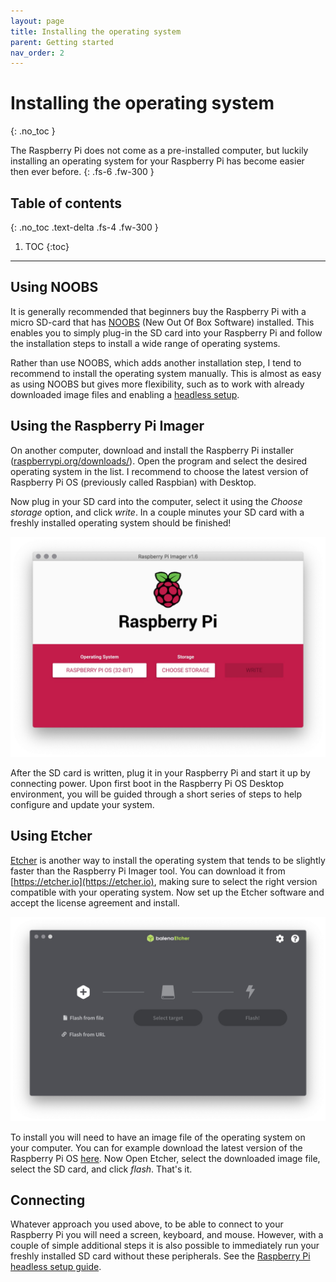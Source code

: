 ```yaml
---
layout: page
title: Installing the operating system
parent: Getting started
nav_order: 2
---
```


# Installing the operating system
{: .no_toc }

The Raspberry Pi does not come as a pre-installed computer, but luckily installing an operating system for your Raspberry Pi has become easier then ever before.
{: .fs-6 .fw-300 }

## Table of contents
{: .no_toc .text-delta .fs-4 .fw-300 }

1. TOC
{:toc}
---

## Using NOOBS
It is generally recommended that beginners buy the Raspberry Pi with a micro SD-card that has [NOOBS](https://www.raspberrypi.org/documentation/installation/noobs.md) (New Out Of Box Software) installed. This enables you to simply plug-in the SD card into your Raspberry Pi and follow the installation steps to install a wide range of operating systems.

Rather than use NOOBS, which adds another installation step, I tend to recommend to install the operating system manually. This is almost as easy as using NOOBS but gives more flexibility, such as to work with already downloaded image files and enabling a [headless setup](http://).

## Using the Raspberry Pi Imager
On another computer,  download and install the Raspberry Pi installer ([raspberrypi.org/downloads/](raspberrypi.org/downloads/)). Open the program and  select the desired operating system in the list. I recommend to choose the latest version of Raspberry Pi OS (previously called Raspbian) with Desktop.

Now plug in your SD card into the computer, select it using the *Choose storage* option, and click *write*. In a couple minutes your SD card with a freshly installed operating system should be finished!

[![Raspberry Pi imager](/assets/images/raspberry-pi-imager.jpg?style=centerimgmed)](/assets/images/raspberry-pi-imager.jpg)

After the SD card is written, plug it in your Raspberry Pi and start it up by connecting power. Upon first boot in the Raspberry Pi OS Desktop environment, you will be guided through a short series of steps to help configure and update your system.

## Using Etcher
[Etcher](https://etcher.io) is another way to install the operating system that tends to be slightly faster than the Raspberry Pi Imager tool. You can download it from [https://etcher.io](https://etcher.io), making sure to select the right version compatible with your operating system. Now set up the Etcher software and accept the license agreement and install.

[![Balena Etcher](/assets/images/balena-etcher.jpg?style=centerimgmed)](/assets/images/balena-etcher.jpg)

To install you will need to have an image file of the operating system on your computer. You can for example download the latest version of the Raspberry Pi OS [here](https://www.raspberrypi.org/software/operating-systems/#raspberry-pi-os-32-bit). Now Open Etcher, select the downloaded image file, select the SD card, and click *flash*. That's it.


## Connecting
Whatever approach you used above, to be able to connect to your Raspberry Pi you will need a screen, keyboard, and mouse. However, with a couple of simple additional steps it is also possible to immediately run your freshly installed SD card without these peripherals. See the [Raspberry Pi headless setup guide](http://).
